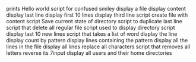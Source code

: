 prints Hello world
script for confused smiley
display a file
display content
display last line
display first 10 lines
display third line
script create file with content
script Save current state of directory
script to duplicate last line
script that delete all regular file
script used to display directory
script display last 10 new lines
script that takes a list of word
display the line
display count by pattern
display lines containing the pattern
display all the lines in the file
display  all lines
replace all characters
script that removes all letters
reverse its 7input
display all users and their home directories
